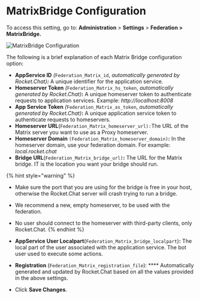 # MatrixBridge Configuration

To access this setting, go to: **Administration** > **Settings** > **Federation > MatrixBridge.**

![MatrixBridge Configuration](<../../../../../../.gitbook/assets/2022-07-22\_12-28-56 (2) (1).png>)

The following is a brief explanation of each Matrix Bridge configuration option:

* **AppService ID** _(_`Federation_Matrix_id`, _automatically generated by Rocket.Chat)**:**_ A unique identifier for the application service.
* **Homeserver Token** _(_`Federation_Matrix_hs_token`, _automatically generated by Rocket.Chat)_**:** A unique homeserver token to authenticate requests to application services. Example: _http://localhost:8008_
* **App Service Token** _(_`Federation_Matrix_as_token`, _automatically generated by Rocket.Chat)_**:** A unique application service token to authenticate requests to homeservers.
* **Homeserver URL**(`Federation_Matrix_homeserver_url):`The URL of the Matrix server you want to use as a Proxy homeserver.
* **Homeserver Domain** `(Federation_Matrix_homeserver_domain)`**:** In the homeserver domain, use your federation domain. For example: _local.rocket.chat_
* **Bridge URL**(`Federation_Matrix_bridge_url)`**:** The URL for the Matrix bridge. IT is the location you want your bridge should run.

{% hint style="warning" %}
* Make sure the port that you are using for the bridge is free in your host, otherwise the Rocket.Chat server will crash trying to run a bridge.
* We recommend a new, empty homeserver, to be used with the federation.
* No user should connect to the homeserver with third-party clients, only Rocket.Chat.
{% endhint %}

* **AppService User Localpart**(`Federation_Matrix_bridge_localpart`)**:** The local part of the user associated with the application service. The bot user used to execute some actions.
* **Registration** (`Federation_Matrix_registration_file`): \*\*\*\* Automatically generated and updated by Rocket.Chat based on all the values provided in the above settings.
* Click **Save Changes**.
